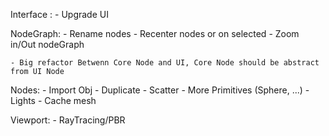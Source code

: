 Interface :
	- Upgrade UI

NodeGraph:
	- Rename nodes
	- Recenter nodes or on selected
	- Zoom in/Out nodeGraph

	- Big refactor Betwenn Core Node and UI, Core Node should be abstract from UI Node

Nodes:
	- Import Obj
	- Duplicate
	- Scatter
	- More Primitives (Sphere, ...)
	- Lights
	- Cache mesh

Viewport:
	- RayTracing/PBR
